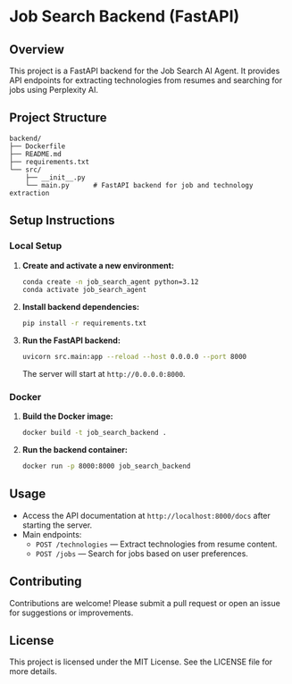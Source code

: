 # Job Search Backend (FastAPI)

## Overview
This project is a FastAPI backend for the Job Search AI Agent. It provides API endpoints for extracting technologies from resumes and searching for jobs using Perplexity AI.

## Project Structure
```
backend/
├── Dockerfile
├── README.md
├── requirements.txt
└── src/
    ├── __init__.py
    └── main.py      # FastAPI backend for job and technology extraction
```

## Setup Instructions

### Local Setup

1. **Create and activate a new environment:**
   ```bash
   conda create -n job_search_agent python=3.12
   conda activate job_search_agent
   ```

2. **Install backend dependencies:**
   ```bash
   pip install -r requirements.txt
   ```

3. **Run the FastAPI backend:**
   ```bash
   uvicorn src.main:app --reload --host 0.0.0.0 --port 8000
   ```
   The server will start at `http://0.0.0.0:8000`.

### Docker

1. **Build the Docker image:**
   ```bash
   docker build -t job_search_backend .
   ```

2. **Run the backend container:**
   ```bash
   docker run -p 8000:8000 job_search_backend
   ```

## Usage

- Access the API documentation at `http://localhost:8000/docs` after starting the server.
- Main endpoints:
  - `POST /technologies` — Extract technologies from resume content.
  - `POST /jobs` — Search for jobs based on user preferences.

## Contributing
Contributions are welcome! Please submit a pull request or open an issue for suggestions or improvements.

## License
This project is licensed under the MIT License. See the LICENSE file for more details.